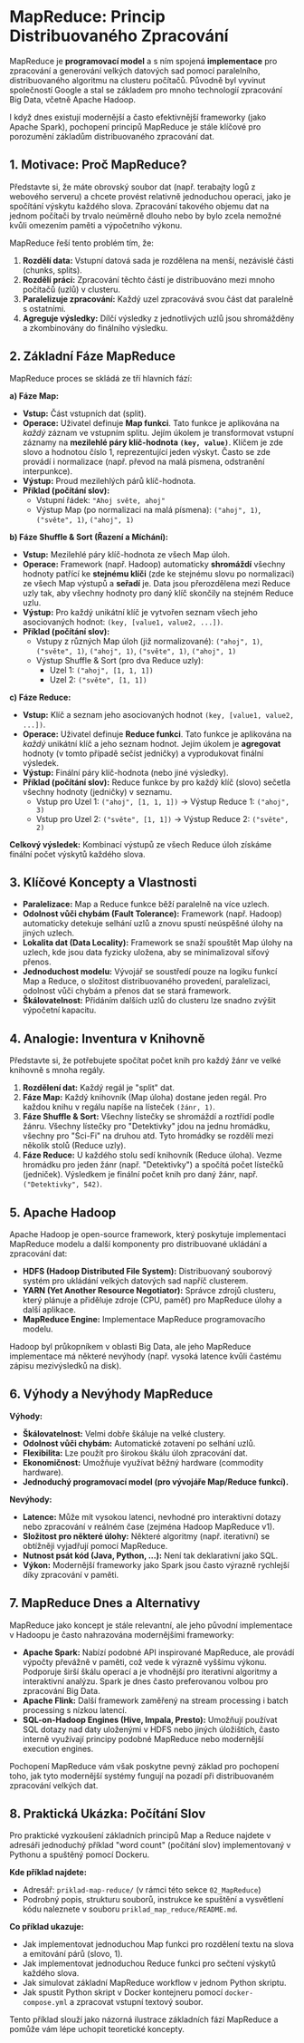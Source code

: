# MapReduce: Princip Distribuovaného Zpracování

MapReduce je **programovací model** a s ním spojená **implementace** pro zpracování a generování velkých datových sad pomocí paralelního, distribuovaného algoritmu na clusteru počítačů. Původně byl vyvinut společností Google a stal se základem pro mnoho technologií zpracování Big Data, včetně Apache Hadoop.

I když dnes existují modernější a často efektivnější frameworky (jako Apache Spark), pochopení principů MapReduce je stále klíčové pro porozumění základům distribuovaného zpracování dat.

## 1. Motivace: Proč MapReduce?

Představte si, že máte obrovský soubor dat (např. terabajty logů z webového serveru) a chcete provést relativně jednoduchou operaci, jako je spočítání výskytu každého slova. Zpracování takového objemu dat na jednom počítači by trvalo neúměrně dlouho nebo by bylo zcela nemožné kvůli omezením paměti a výpočetního výkonu.

MapReduce řeší tento problém tím, že:

1.  **Rozdělí data:** Vstupní datová sada je rozdělena na menší, nezávislé části (chunks, splits).
2.  **Rozdělí práci:** Zpracování těchto částí je distribuováno mezi mnoho počítačů (uzlů) v clusteru.
3.  **Paralelizuje zpracování:** Každý uzel zpracovává svou část dat paralelně s ostatními.
4.  **Agreguje výsledky:** Dílčí výsledky z jednotlivých uzlů jsou shromážděny a zkombinovány do finálního výsledku.

## 2. Základní Fáze MapReduce

MapReduce proces se skládá ze tří hlavních fází:

**a) Fáze Map:**

* **Vstup:** Část vstupních dat (split).
* **Operace:** Uživatel definuje **Map funkci**. Tato funkce je aplikována na *každý* záznam ve vstupním splitu. Jejím úkolem je transformovat vstupní záznamy na **mezilehlé páry klíč-hodnota `(key, value)`**. Klíčem je zde slovo a hodnotou číslo 1, reprezentující jeden výskyt. Často se zde provádí i normalizace (např. převod na malá písmena, odstranění interpunkce).
* **Výstup:** Proud mezilehlých párů klíč-hodnota.
* **Příklad (počítání slov):**
    * Vstupní řádek: `"Ahoj světe, ahoj"`
    * Výstup Map (po normalizaci na malá písmena): `("ahoj", 1)`, `("světe", 1)`, `("ahoj", 1)`

**b) Fáze Shuffle & Sort (Řazení a Míchání):**

* **Vstup:** Mezilehlé páry klíč-hodnota ze všech Map úloh.
* **Operace:** Framework (např. Hadoop) automaticky **shromáždí** všechny hodnoty patřící ke **stejnému klíči** (zde ke stejnému slovu po normalizaci) ze všech Map výstupů a **seřadí** je. Data jsou přerozdělena mezi Reduce uzly tak, aby všechny hodnoty pro daný klíč skončily na stejném Reduce uzlu.
* **Výstup:** Pro každý unikátní klíč je vytvořen seznam všech jeho asociovaných hodnot: `(key, [value1, value2, ...])`.
* **Příklad (počítání slov):**
    * Vstupy z různých Map úloh (již normalizované): `("ahoj", 1)`, `("světe", 1)`, `("ahoj", 1)`, `("světe", 1)`, `("ahoj", 1)`
    * Výstup Shuffle & Sort (pro dva Reduce uzly):
        * Uzel 1: `("ahoj", [1, 1, 1])`
        * Uzel 2: `("světe", [1, 1])`

**c) Fáze Reduce:**

* **Vstup:** Klíč a seznam jeho asociovaných hodnot `(key, [value1, value2, ...])`.
* **Operace:** Uživatel definuje **Reduce funkci**. Tato funkce je aplikována na *každý* unikátní klíč a jeho seznam hodnot. Jejím úkolem je **agregovat** hodnoty (v tomto případě sečíst jedničky) a vyprodukovat finální výsledek.
* **Výstup:** Finální páry klíč-hodnota (nebo jiné výsledky).
* **Příklad (počítání slov):** Reduce funkce by pro každý klíč (slovo) sečetla všechny hodnoty (jedničky) v seznamu.
    * Vstup pro Uzel 1: `("ahoj", [1, 1, 1])` -> Výstup Reduce 1: `("ahoj", 3)`
    * Vstup pro Uzel 2: `("světe", [1, 1])` -> Výstup Reduce 2: `("světe", 2)`

**Celkový výsledek:** Kombinací výstupů ze všech Reduce úloh získáme finální počet výskytů každého slova.

## 3. Klíčové Koncepty a Vlastnosti

* **Paralelizace:** Map a Reduce funkce běží paralelně na více uzlech.
* **Odolnost vůči chybám (Fault Tolerance):** Framework (např. Hadoop) automaticky detekuje selhání uzlů a znovu spustí neúspěšné úlohy na jiných uzlech.
* **Lokalita dat (Data Locality):** Framework se snaží spouštět Map úlohy na uzlech, kde jsou data fyzicky uložena, aby se minimalizoval síťový přenos.
* **Jednoduchost modelu:** Vývojář se soustředí pouze na logiku funkcí Map a Reduce, o složitost distribuovaného provedení, paralelizaci, odolnost vůči chybám a přenos dat se stará framework.
* **Škálovatelnost:** Přidáním dalších uzlů do clusteru lze snadno zvýšit výpočetní kapacitu.

## 4. Analogie: Inventura v Knihovně

Představte si, že potřebujete spočítat počet knih pro každý žánr ve velké knihovně s mnoha regály.

1.  **Rozdělení dat:** Každý regál je "split" dat.
2.  **Fáze Map:** Každý knihovník (Map úloha) dostane jeden regál. Pro každou knihu v regálu napíše na lísteček `(žánr, 1)`.
3.  **Fáze Shuffle & Sort:** Všechny lístečky se shromáždí a roztřídí podle žánru. Všechny lístečky pro "Detektivky" jdou na jednu hromádku, všechny pro "Sci-Fi" na druhou atd. Tyto hromádky se rozdělí mezi několik stolů (Reduce uzly).
4.  **Fáze Reduce:** U každého stolu sedí knihovník (Reduce úloha). Vezme hromádku pro jeden žánr (např. "Detektivky") a spočítá počet lístečků (jedniček). Výsledkem je finální počet knih pro daný žánr, např. `("Detektivky", 542)`.

## 5. Apache Hadoop

Apache Hadoop je open-source framework, který poskytuje implementaci MapReduce modelu a další komponenty pro distribuované ukládání a zpracování dat:

* **HDFS (Hadoop Distributed File System):** Distribuovaný souborový systém pro ukládání velkých datových sad napříč clusterem.
* **YARN (Yet Another Resource Negotiator):** Správce zdrojů clusteru, který plánuje a přiděluje zdroje (CPU, paměť) pro MapReduce úlohy a další aplikace.
* **MapReduce Engine:** Implementace MapReduce programovacího modelu.

Hadoop byl průkopníkem v oblasti Big Data, ale jeho MapReduce implementace má některé nevýhody (např. vysoká latence kvůli častému zápisu mezivýsledků na disk).

## 6. Výhody a Nevýhody MapReduce

**Výhody:**

* **Škálovatelnost:** Velmi dobře škáluje na velké clustery.
* **Odolnost vůči chybám:** Automatické zotavení po selhání uzlů.
* **Flexibilita:** Lze použít pro širokou škálu úloh zpracování dat.
* **Ekonomičnost:** Umožňuje využívat běžný hardware (commodity hardware).
* **Jednoduchý programovací model (pro vývojáře Map/Reduce funkcí).**

**Nevýhody:**

* **Latence:** Může mít vysokou latenci, nevhodné pro interaktivní dotazy nebo zpracování v reálném čase (zejména Hadoop MapReduce v1).
* **Složitost pro některé úlohy:** Některé algoritmy (např. iterativní) se obtížněji vyjadřují pomocí MapReduce.
* **Nutnost psát kód (Java, Python, ...):** Není tak deklarativní jako SQL.
* **Výkon:** Modernější frameworky jako Spark jsou často výrazně rychlejší díky zpracování v paměti.

## 7. MapReduce Dnes a Alternativy

MapReduce jako koncept je stále relevantní, ale jeho původní implementace v Hadoopu je často nahrazována modernějšími frameworky:

* **Apache Spark:** Nabízí podobné API inspirované MapReduce, ale provádí výpočty převážně v paměti, což vede k výrazně vyššímu výkonu. Podporuje širší škálu operací a je vhodnější pro iterativní algoritmy a interaktivní analýzu. Spark je dnes často preferovanou volbou pro zpracování Big Data.
* **Apache Flink:** Další framework zaměřený na stream processing i batch processing s nízkou latencí.
* **SQL-on-Hadoop Engines (Hive, Impala, Presto):** Umožňují používat SQL dotazy nad daty uloženými v HDFS nebo jiných úložištích, často interně využívají principy podobné MapReduce nebo modernější execution engines.

Pochopení MapReduce vám však poskytne pevný základ pro pochopení toho, jak tyto modernější systémy fungují na pozadí při distribuovaném zpracování velkých dat.

## 8. Praktická Ukázka: Počítání Slov

Pro praktické vyzkoušení základních principů Map a Reduce najdete v adresáři jednoduchý příklad "word count" (počítání slov) implementovaný v Pythonu a spuštěný pomocí Dockeru.

**Kde příklad najdete:**

* Adresář: `priklad-map-reduce/` (v rámci této sekce `02_MapReduce`)
* Podrobný popis, strukturu souborů, instrukce ke spuštění a vysvětlení kódu naleznete v souboru `priklad_map_reduce/README.md`.

**Co příklad ukazuje:**

* Jak implementovat jednoduchou Map funkci pro rozdělení textu na slova a emitování párů (slovo, 1).
* Jak implementovat jednoduchou Reduce funkci pro sečtení výskytů každého slova.
* Jak simulovat základní MapReduce workflow v jednom Python skriptu.
* Jak spustit Python skript v Docker kontejneru pomocí `docker-compose.yml` a zpracovat vstupní textový soubor.

Tento příklad slouží jako názorná ilustrace základních fází MapReduce a pomůže vám lépe uchopit teoretické koncepty.
